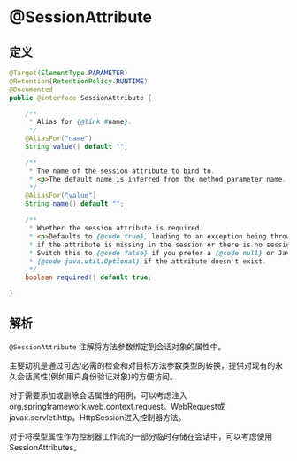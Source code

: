 # @SessionAttribute

## 定义

```java
@Target(ElementType.PARAMETER)
@Retention(RetentionPolicy.RUNTIME)
@Documented
public @interface SessionAttribute {

    /**
     * Alias for {@link #name}.
     */
    @AliasFor("name")
    String value() default "";

    /**
     * The name of the session attribute to bind to.
     * <p>The default name is inferred from the method parameter name.
     */
    @AliasFor("value")
    String name() default "";

    /**
     * Whether the session attribute is required.
     * <p>Defaults to {@code true}, leading to an exception being thrown
     * if the attribute is missing in the session or there is no session.
     * Switch this to {@code false} if you prefer a {@code null} or Java 8
     * {@code java.util.Optional} if the attribute doesn't exist.
     */
    boolean required() default true;

}
```

## 解析

`@SessionAttribute` 注解将方法参数绑定到会话对象的属性中。

主要动机是通过可选/必需的检查和对目标方法参数类型的转换，提供对现有的永久会话属性\(例如用户身份验证对象\)的方便访问。

对于需要添加或删除会话属性的用例，可以考虑注入org.springframework.web.context.request。WebRequest或javax.servlet.http。HttpSession进入控制器方法。

对于将模型属性作为控制器工作流的一部分临时存储在会话中，可以考虑使用SessionAttributes。

